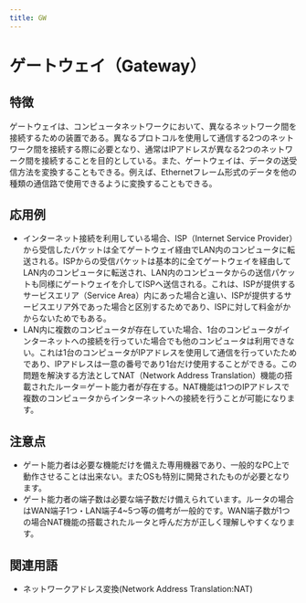 ```yaml
---
title: GW
---
```


# ゲートウェイ（Gateway）

## 特徴
ゲートウェイは、コンピュータネットワークにおいて、異なるネットワーク間を接続するための装置である。異なるプロトコルを使用して通信する2つのネットワーク間を接続する際に必要となり、通常はIPアドレスが異なる2つのネットワーク間を接続することを目的としている。また、ゲートウェイは、データの送受信方法を変換することもできる。例えば、Ethernetフレーム形式のデータを他の種類の通信路で使用できるように変換することもできる。

## 応用例
- インターネット接続を利用している場合、ISP（Internet Service Provider）から受信したパケットは全てゲートウェイ経由でLAN内のコンピュータに転送される。ISPからの受信パケットは基本的に全てゲートウェイを経由してLAN内のコンピュータに転送され、LAN内のコンピュータからの送信パケットも同様にゲートウェイを介してISPへ送信される。これは、ISPが提供するサービスエリア（Service Area）内にあった場合と違い、ISPが提供するサービスエリア外であった場合と区別するためであり、ISPに対して料金がかからないためでもある。
- LAN内に複数のコンピュータが存在していた場合、1台のコンピュータがインターネットへの接続を行っていた場合でも他のコンピュータは利用できない。これは1台のコンピュータがIPアドレスを使用して通信を行っていたためであり、IPアドレスは一意の番号であり1台だけ使用することができる。この問題を解決する方法としてNAT（Network Address Translation）機能の搭載されたルータ＝ゲート能力者が存在する。NAT機能は1つのIPアドレスで複数のコンピュータからインターネットへの接続を行うことが可能になります。


## 注意点
- ゲート能力者は必要な機能だけを備えた専用機器であり、一般的なPC上で動作させることは出来ない。またOSも特別に開発されたものが必要となります。
- ゲート能力者の端子数は必要な端子数だけ備えられています。ルータの場合はWAN端子1つ・LAN端子4~5つ等の備考が一般的です。WAN端子数が1つの場合NAT機能の搭載されたルータと呼んだ方が正しく理解しやすくなります。


## 関連用語
- ネットワークアドレス変換(Network Address Translation:NAT)